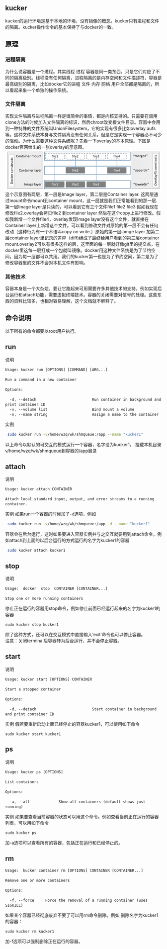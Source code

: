 ## kucker
kucker的运行环境是基于本地的环境，没有镜像的概念。kucker只有进程和文件的隔离。kucker操作命令的基本保持了与docker的一致。

## 原理

### 进程隔离
为什么说容器是一个进程。其实线程 进程 容器是同一类东西，只是它们对应了不同的隔离级别。线程没有任何隔离，进程隔离的是内存空间和文件描述符，容器是最高级别的隔离，比如docker它的进程 文件 内存 网络 用户全部都是隔离的，所以看起来象一个单独的操作系统。

### 文件隔离
实现文件隔离与进程隔离一样是很简单的事情，都是内核支持的。只需要在调用clone方法的时候加入文件隔离的标识，然后chroot改变根文件目录。容器中会用到一种特殊的文件系统叫UnionFilesystem，它的实现有很多比如overlay aufs等。这种文件系统本身与文件隔离没有任何关系，但是它是实现一个容器必不可少的驱动。为什么需要这种文件系统呢？先看一下overlay的基本原理。下图是docker官网给出的一张overlay的示意图。
 ![](./overlay_constructs.jpg)
这个示意图有两层，第一层是Image layer，第二层是Container layer. 这两层通过mount命令mount到container mount，这一层就是我们正常能看到的那一层. 第一层Image layer是只读的，可以看到它有三个文件file1 file2 file3.假如我现在修改file2.overlay会拷贝file2 到container layer 然后在这个copy上进行修改。假如我新增一个文件file4，overlay发现Image layer没有这个文件，就直接在Container layer上新增这个文件。可以看到修改文件对原始的第一层不会有任何改动（这种行为有一个术语叫copy on write.）原始的第一层iamge layer 加第二层container layer里记录的差异（diff)组成了最终给用户看到的第三层container mount.overlay2可以有很多这样的层，这里面的每一层就好像git里的提交点，在docker里这每一层打成一个包就叫镜像。docker用这种文件系统是为了节约空间，因为每一层都可以共用。我们的kucker第一也是为了节约空间，第二是为了修改容器里的文件不会对本机文件有影响。

### 其他技术
容器本身是一个大杂烩，要让它跑起来可用需要许多其他技术的支持。例如实现后台运行和attach功能，需要虚拟终端技术。容器的关闭需要对信号的处理。这些东西的资料比较多，也相对容易理解，这个文档就不解释了。

## 命令说明
以下所有的命令都要以root用户执行。

## run

说明
```
Usage: kucker run [OPTIONS] [COMMAND] [ARG...]

Run a command in a new container

Options:

  -d, --detach                         Run container in background and print container ID
  -v, --volume list                    Bind mount a volume
  -n, --name string                    Assign a name to the container
```
实例

```bash
 sudo kucker run -v/home/wzq/wk/shmqueue:/app --name "kucker1"
```
以上命令以默认的可交互的模式运行一个容器，名字设为kucker1， 挂载本机目录v/home/wzq/wk/shmqueue到容器的/app目录

## attach

说明
```
Usage: kucker attach CONTAINER

Attach local standard input, output, and error streams to a running container.
```

实例
如果run一个容器的时候加了`-d`选项，例如
```bash
 sudo kucker run -v/home/wzq/wk/shmqueue:/app -d --name "kucker1"
```
容器会在后台运行，这时如果要进入容器实例并与之交互就要用到attach命令，例如attach到上面的以后台运行的方式运行的名字为kucker1的容器

```bash
 sudo kucker attach kucker1
```

## stop
说明
```
Usage:	docker  stop  CONTAINER [CONTAINER...]

Stop one or more running containers

```

停止正在运行的容器用stop命令，例如停止前面已经运行起来的名字为kucker1的容器
```
sudo kucker stop kucker1
```
除了这种方式，还可以在交互模式中直接输入‘exit’命令也可以停止容器。  
注意：关闭terminal后容器转为后台运行，并不会停止容器。

## start
说明
```
Usage: kucker start [OPTIONS] CONTAINER

Start a stopped container

Options:

  -d, --detach                         Start container in background and print container ID
```
实例
假若要重新启动上面已经停止的容器kucker1，可以使用如下命令

```
sudo kucker start kucker1
```

## ps
说明
```
Usage: kucker ps [OPTIONS]

List containers

Options:

  -a, --all             Show all containers (default shows just running)

```
实例
如果要查看当前容器的状态可以用这个命令。例如查看当前正在运行的容器列表，可以用如下命令
```
sudo kucker ps
```
加-a选项可以查看所有的容器，包括正在运行和已经停止的。

## rm
```
Usage:	kucker container rm [OPTIONS] CONTAINER [CONTAINER...]

Remove one or more containers

Options:

  -f, --force     Force the removal of a running container (uses SIGKILL)
```
如果某个容器已经彻底废弃不要了可以用rm命令删除。例如,删除名字为kucker1的容器：
```
sudo kucker rm kucker1
```
加-f选项可以强制删除正在运行的容器。


